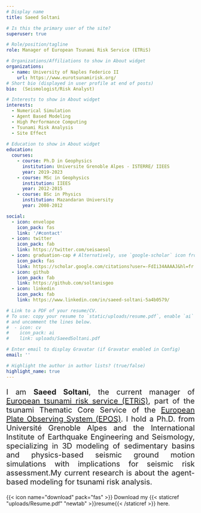 ```yaml
---
# Display name
title: Saeed Soltani

# Is this the primary user of the site?
superuser: true

# Role/position/tagline
role: Manager of European Tsunami Risk Service (ETRiS)

# Organizations/Affiliations to show in About widget
organizations:
  - name: University of Naples Federico II 
    url: https://www.eurotsunamirisk.org/
# Short bio (displayed in user profile at end of posts)
bio:  (Seismologist/Risk Analyst) 

# Interests to show in About widget
interests:
  - Numerical Simulation
  - Agent Based Modeling
  - High Performance Computing
  - Tsunami Risk Analysis
  - Site Effect  
  
# Education to show in About widget
education:
  courses:
    - course: Ph.D in Geophysics 
      institution: Universite Grenoble Alpes - ISTERRE/ IIEES
      year: 2019-2023
    - course: MSc in Geophysics
      institution: IIEES
      year: 2012-2015
    - course: BSc in Physics
      institution: Mazandaran University
      year: 2008-2012

social:
  - icon: envelope
    icon_pack: fas
    link: '/#contact'
  - icon: twitter
    icon_pack: fab
    link: https://twitter.com/seisaesol
  - icon: graduation-cap # Alternatively, use `google-scholar` icon from `ai` icon pack
    icon_pack: fas
    link: https://scholar.google.com/citations?user=-FdIi34AAAAJ&hl=fr
  - icon: github
    icon_pack: fab
    link: https://github.com/soltanisgeo
  - icon: linkedin
    icon_pack: fab
    link: https://www.linkedin.com/in/saeed-soltani-5a4b0579/

# Link to a PDF of your resume/CV.
# To use: copy your resume to `static/uploads/resume.pdf`, enable `ai` icons in `params.toml`,
# and uncomment the lines below.
#  - icon: cv
#    icon_pack: ai
#    link: uploads/SaeedSoltani.pdf

# Enter email to display Gravatar (if Gravatar enabled in Config)
email: ''

# Highlight the author in author lists? (true/false)
highlight_name: true
---
```

<p style="text-align: justify; font-size: 20px" class="has-poppins-font-family">
    I am <strong>Saeed Soltani</strong>, the current manager of <a href="https://www.eurotsunamirisk.org">European tsunami risk service (ETRiS)</a>, part of the tsunami Thematic Core Service of the <a href="https://www.ics-c.epos-eu.org/">European Plate Observing System (EPOS)</a>. I hold a Ph.D. from Université Grenoble Alpes and the International Institute of Earthquake Engineering and Seismology, specializing in 3D modeling of sedimentary basins and physics-based seismic ground motion simulations with implications for seismic risk assessment.My current research is about the agent-based modeling for tsunami risk analysis.
</p>


{{< icon name="download" pack="fas" >}} Download my {{< staticref "uploads/Resume.pdf" "newtab" >}}resume{{< /staticref >}} here.
